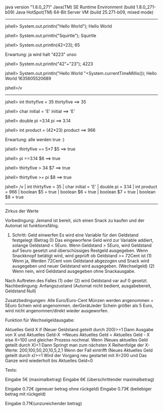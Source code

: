 java version "1.8.0_271"
Java(TM) SE Runtime Environment (build 1.8.0_271-b09)
Java HotSpot(TM) 64-Bit Server VM (build 25.271-b09, mixed mode)

--------------------

jshell> System.out.println("Hello World");
Hello World

jshell> System.out.println("Squirtle");
Squirtle

jshell> System.out.println(42+23);
65

Erwartung: ja wird halt "4223" unso

jshell> System.out.println("42"+"23");
4223

jshell> System.out.println("Hello World "+System.currentTimeMillis());
Hello World 1635605520689

jshell>/v

------------------------

jshell> int thirtyfive = 35
thirtyfive ==> 35

jshell> char initial = 'E'
initial ==> 'E'

jshell> double pi =3.14
pi ==> 3.14

jshell> int product = (42*23)
product ==> 966

Erwartung:  alle werden true :)

jshell> thirtyfive == 5*7
$5 ==> true

jshell> pi ==3.14
$6 ==> true

jshell> thirtyfive >  34
$7 ==> true

jshell> thirtyfive >=  pi
$8 ==> true

jshell> /v
|    int thirtyfive = 35
|    char initial = 'E'
|    double pi = 3.14
|    int product = 966
|    boolean $5 = true
|    boolean $6 = true
|    boolean $7 = true
|    boolean $8 = true

---

Zirkus der Werte

Vorbedingung: Jemand ist bereit, sich einen Snack zu kaufen und der Automat ist funktionsfähig.
1. Schritt: Geld einwerfen 
Es wird eine Variable für den Geldstand festgelegt (Betrag 0)
Das eingeworfene Geld wird zur Variable addiert, solange Geldstand < 5Euro.
Wenn Geldstand > 5Euro, wird Geldstand auf 5euro gesetzt und überschüssiges Restgeld ausgegeben.
 Wenn Snackknopf betätigt wird, wird geprüft ob Geldstand >= 72Cent ist
(1) Wenn ja, Werden 72Cent vom Geldstand abgezogen und Snack wird ausgegeben und neuer Geldstand wird ausgegeben. (Wechselgeld)
 (2) Wenn nein, wird Geldstand ausgegeben ohne Snackausgabe.

Nach Auftreten des Falles (1) oder (2) wird Geldstand var auf 0 gesetzt.
Nachbedingung: Anfangszustand (Automat nicht bedient, ausgabebereit, Geldstand Null)

Zusatzbedingungen:
Alle Euro/Euro-Cent Münzen werden angenommen + 5Euro Schein wird angenommen.
derGerätJeder Schein größer als 5 Euro, wird nicht angenomnen/direkt wieder ausgeworfen.

Funktion für Wechselgeldausgabe: 

   Aktuelles Geld   X
if (Neuer Geldstand geteilt durch 200)>=1 Dann Ausgabe von X und Aktuelles Geld-X ->Neues Aktuelles Geld = Aktuelles Geld - X
else X=100 und gleicher Prozess nochmal.
Wenn (Neues aktuelles Geld geteilt durch X)<1 Dann Springt man zum nächsten X
Reihenfolge der X-Werte: 200,100,50,20,10,5,2,1
Wenn der Fall eintrifft (Neues Aktuelles Geld geteilt durch x)>=1 Wird der Vorgang neu gestartet mit X=200 und 
Das Ganze wird wiederholt bis Aktuelles Geld=0

Tests:

Eingabe 5€ (maximalbetrag)
Eingabe 6€ (überschrittender maximalbetrag)

Eingabe 0.72€ (geneuer betrag ohne rückgeld)
Eingabe 0.73€ (beliebiger betrag mit rückgeld)

Eingabe 0.71€(unzureichender betrag)



